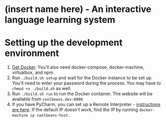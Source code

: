 # (insert name here) - An interactive language learning system

# Setting up the development environment

1. [Get Docker](https://docs.docker.com/engine/installation/). You'll also need docker-compose, docker-machine, virtualbox, and npm.
2. Run `./build.sh setup` and wait for the Docker instance to be set up. You'll need to enter your password during the process. You may have to `chmod +x ./build.sh` as well.
3. Run `./build.sh run` to run the Docker container. The website will be available from `coolbeans.dev:8000`.
3. If you have PyCharm, you can set up a Remote Interpreter - [instructions are here](https://www.jetbrains.com/help/pycharm/2016.3/configuring-remote-interpreters-via-docker-compose.html?search=docker-compose). If the default IP doesn't work, find the IP by running `docker-machine ip coolbeans-host`.

